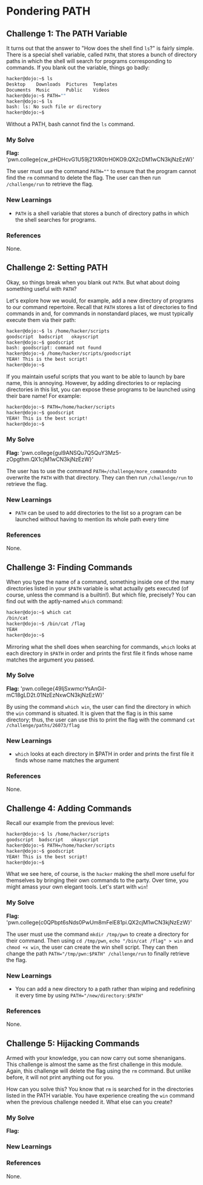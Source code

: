# Pondering PATH

## Challenge 1: The PATH Variable 
It turns out that the answer to "How does the shell find ```ls```?" is fairly simple. There is a special shell variable, called ```PATH```, that stores a bunch of directory paths in which the shell will search for programs corresponding to commands. If you blank out the variable, things go badly:
```bash
hacker@dojo:~$ ls
Desktop    Downloads  Pictures  Templates
Documents  Music      Public    Videos
hacker@dojo:~$ PATH=""
hacker@dojo:~$ ls
bash: ls: No such file or directory
hacker@dojo:~$
```
Without a PATH, bash cannot find the ```ls``` command.

### My Solve 
**Flag:** 'pwn.college{cw_pHDHcvG1U59j21XR0trH0KO9.QX2cDM1wCN3kjNzEzW}'

The user must use the command ```PATH=""``` to ensure that the program cannot find the ```rm``` command to delete the flag. The user can then run ```/challenge/run``` to retrieve the flag. 

### New Learnings
- ```PATH``` is a shell variable that stores a bunch of directory paths in which the shell searches for programs. 

### References 
None.

## Challenge 2: Setting PATH 
Okay, so things break when you blank out ```PATH```. But what about doing something useful with ```PATH```?

Let's explore how we would, for example, add a new directory of programs to our command repertoire. Recall that ```PATH``` stores a list of directories to find commands in and, for commands in nonstandard places, we must typically execute them via their path:
```bash
hacker@dojo:~$ ls /home/hacker/scripts
goodscript	badscript	okayscript
hacker@dojo:~$ goodscript
bash: goodscript: command not found
hacker@dojo:~$ /home/hacker/scripts/goodscript
YEAH! This is the best script!
hacker@dojo:~$
```
If you maintain useful scripts that you want to be able to launch by bare name, this is annoying. However, by adding directories to or replacing directories in this list, you can expose these programs to be launched using their bare name! For example:
```bash
hacker@dojo:~$ PATH=/home/hacker/scripts
hacker@dojo:~$ goodscript
YEAH! This is the best script!
hacker@dojo:~$
```

### My Solve 
**Flag:** 'pwn.college{gul9ANSQu7Q5QuY3Mz5-zOpgthm.QX1cjM1wCN3kjNzEzW}'

The user has to use the command ```PATH=/challenge/more_commands```to overwrite the ```PATH``` with that directory. They can then run ```/challenge/run``` to retrieve the flag. 

### New Learnings
- ```PATH``` can be used to add directories to the list so a program can be launched without having to mention its whole path every time 

### References 
None.

## Challenge 3: Finding Commands
When you type the name of a command, something inside one of the many directories listed in your ```$PATH``` variable is what actually gets executed (of course, unless the command is a builtin!). But which file, precisely? You can find out with the aptly-named ```which``` command:
```bash
hacker@dojo:~$ which cat
/bin/cat
hacker@dojo:~$ /bin/cat /flag
YEAH
hacker@dojo:~$
```
Mirroring what the shell does when searching for commands, ```which``` looks at each directory in ```$PATH``` in order and prints the first file it finds whose name matches the argument you passed.

### My Solve 
**Flag:** 'pwn.college{49IjSxwmcrYsAnGiI-mC18gLD2t.01NzEzNxwCN3kjNzEzW}'

By using the command ```which win```, the user can find the directory in which the ```win``` command is situated. It is given that the flag is in this same directory; thus, the user can use this to print the flag with the command ```cat /challenge/paths/26073/flag```

### New Learnings
- ```which``` looks at each directory in $PATH in order and prints the first file it finds whose name matches the argument

### References 
None.

## Challenge 4: Adding Commands 
Recall our example from the previous level:
```bash
hacker@dojo:~$ ls /home/hacker/scripts
goodscript	badscript	okayscript
hacker@dojo:~$ PATH=/home/hacker/scripts
hacker@dojo:~$ goodscript
YEAH! This is the best script!
hacker@dojo:~$
```
What we see here, of course, is the ```hacker``` making the shell more useful for themselves by bringing their own commands to the party. Over time, you might amass your own elegant tools. Let's start with ```win```!

### My Solve 
**Flag:** 'pwn.college{c0QPbpt6sNds0PwUm8mFelE81pi.QX2cjM1wCN3kjNzEzW}'

The user must use the command ```mkdir /tmp/pwn``` to create a directory for their command. Then using ```cd /tmp/pwn```, ```echo "/bin/cat /flag" > win``` and ```chmod +x win```, the user can create the win shell script. They can then change the path ```PATH="/tmp/pwn:$PATH" /challenge/run``` to finally retrieve the flag. 

### New Learnings
- You can add a new directory to a path rather than wiping and redefining it every time by using ```PATH="/new/directory:$PATH"```

### References 
None.

## Challenge 5: Hijacking Commands 
Armed with your knowledge, you can now carry out some shenanigans. This challenge is almost the same as the first challenge in this module. Again, this challenge will delete the flag using the ```rm``` command. But unlike before, it will not print anything out for you.

How can you solve this? You know that ```rm``` is searched for in the directories listed in the PATH variable. You have experience creating the ```win``` command when the previous challenge needed it. What else can you create?

### My Solve 
**Flag:**

### New Learnings

### References 
None.

